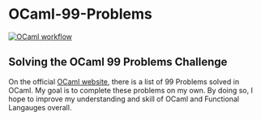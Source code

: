 # OCaml-99-Problems

[![OCaml workflow][badge]][flow]

Solving the OCaml 99 Problems Challenge
------------
On the official [OCaml website][ocaml home], there is a list of 99 Problems solved in OCaml. My goal is to complete these problems on my own. By doing so, I hope to improve my understanding and skill of OCaml and Functional Langauges overall.

[ocaml home]: https://ocaml.org/learn/tutorials/99problems.html
[badge]: https://github.com/hasantouma/99-Problems/actions/workflows/ocaml.yml/badge.svg?branch=main
[flow]: https://github.com/hasantouma/99-Problems/actions/workflows/ocaml.yml
